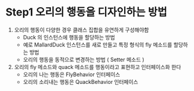 # Step1 오리의 행동을 디자인하는 방법
1. 오리의 행동이 다양한 경우 클래스 집합을 유연하게 구성해야함
   - Duck 의 인스턴스에 행동을 할당하는 방법
   - 예로 MallardDuck 인스턴스를 새로 만들고 특정 형식의 fly 메소드를 할당하는 방법
   - 오리의 행동을 동적으로 변경하는 방법 ( Setter 메소드 )
2. 오리의 fly 메소드와 quack 메소드를 행동이라고 표현하고 인터페이스화 한다
   - 오리의 나는 행동은 FlyBehavior 인터페이스
   - 오리의 소리내는 행동은 QuackBehavior 인터페이스